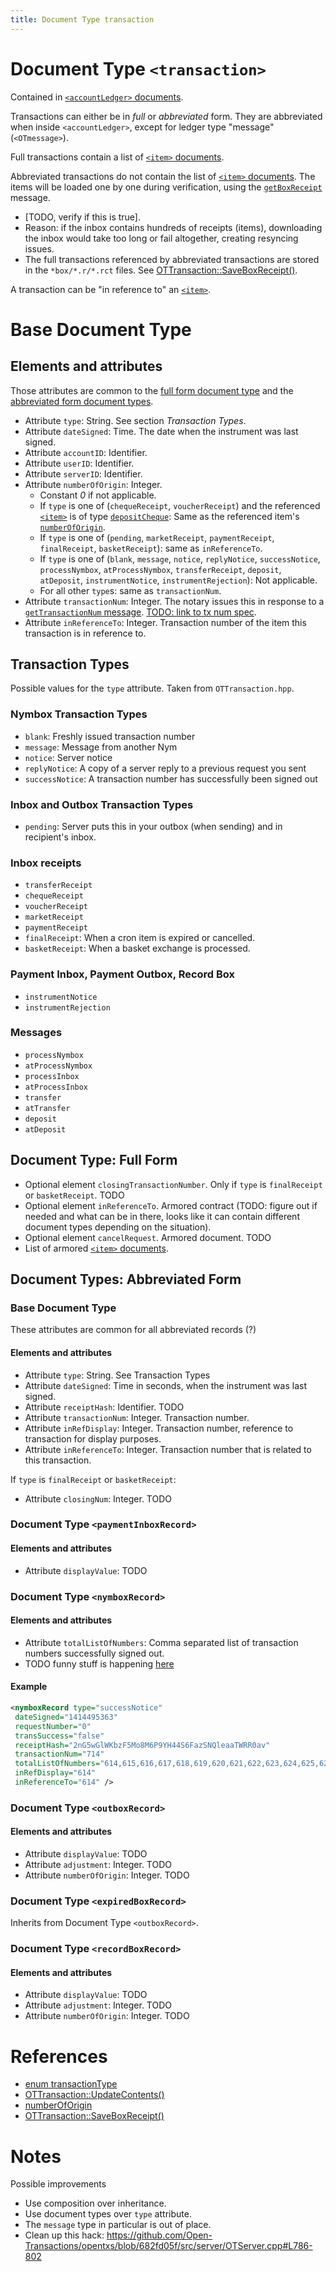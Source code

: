 ```yaml
---
title: Document Type transaction
---
```


# Document Type `<transaction>`

Contained in [`<accountLedger>` documents](accountLedger.md).

Transactions can either be in _full_ or _abbreviated_ form. They are abbreviated when
inside `<accountLedger>`, except for ledger type "message" (`<OTmessage>`).

Full transactions contain a list of [`<item>` documents](item.md).

Abbreviated transactions do not contain the list of [`<item>` documents](item.md). The items will be loaded one by one during verification, using the [`getBoxReceipt`](OTmessage.md#getboxreceipt) message.
* [TODO, verify if this is true].
* Reason: if the inbox contains hundreds of receipts (items), downloading the inbox would take too long or fail altogether, creating resyncing issues.
* The full transactions referenced by abbreviated transactions are stored in the `*box/*.r/*.rct` files. See [OTTransaction::SaveBoxReceipt()](#ref-saveboxreceipt).
 
A transaction can be "in reference to" an [`<item>`](item.md).

# Base Document Type

## Elements and attributes

Those attributes are common to the [full form document type](#document-type-full-form) and the [abbreviated form document types](#document-types-abbreviated-form).

* Attribute `type`: String. See section _Transaction Types_.
* Attribute `dateSigned`: Time. The date when the instrument was last signed.
* Attribute `accountID`: Identifier.
* Attribute `userID`: Identifier.
* Attribute `serverID`: Identifier.
* Attribute `numberOfOrigin`: Integer.
    * Constant _0_ if not applicable.
    * If `type` is one of (`chequeReceipt`, `voucherReceipt`) and the referenced [`<item>`](item.md) is of type [`depositCheque`](item.md#cheques-and-vouchers): Same as the referenced item's [`numberOfOrigin`](item.md#structure).
    * If `type` is one of (`pending`, `marketReceipt`, `paymentReceipt`, `finalReceipt`, `basketReceipt`): same as `inReferenceTo`.
    * If `type` is one of (`blank`, `message`, `notice`, `replyNotice`, `successNotice`, `processNymbox`, `atProcessNymbox`, `transferReceipt`, `deposit`, `atDeposit`, `instrumentNotice`, `instrumentRejection`): Not applicable.
    * For all other `type`s: same as `transactionNum`.
* Attribute `transactionNum`: Integer. The notary issues this in response to a [`getTransactionNum` message](OTmessage.md#gettransactionnum). [TODO: link to tx num spec](https://github.com/monetas/opentxs-protocol/issues/89).        
* Attribute `inReferenceTo`: Integer. Transaction number of the item this transaction is in reference to. 

## Transaction Types

Possible values for the `type` attribute. Taken from `OTTransaction.hpp`.

### Nymbox Transaction Types

* `blank`: Freshly issued transaction number
* `message`: Message from another Nym
* `notice`: Server notice
* `replyNotice`: A copy of a server reply to a previous request you sent
* `successNotice`: A transaction number has successfully been signed out

### Inbox and Outbox Transaction Types

* `pending`: Server puts this in your outbox (when sending) and in recipient's
    inbox.

### Inbox receipts

* `transferReceipt`
* `chequeReceipt`
* `voucherReceipt`
* `marketReceipt`
* `paymentReceipt`
* `finalReceipt`: When a cron item is expired or cancelled.
* `basketReceipt`: When a basket exchange is processed.

### Payment Inbox, Payment Outbox, Record Box

* `instrumentNotice`
* `instrumentRejection`

### Messages

* `processNymbox`
* `atProcessNymbox`
* `processInbox`
* `atProcessInbox`
* `transfer`
* `atTransfer`
* `deposit`
* `atDeposit`


## Document Type: Full Form

* Optional element `closingTransactionNumber`. Only if `type` is `finalReceipt` or `basketReceipt`. TODO
* Optional element `inReferenceTo`. Armored contract (TODO: figure out if needed and what can be in there, looks like it can contain different document types depending on the situation).
* Optional element `cancelRequest`. Armored document. TODO
* List of armored [`<item>` documents](item.md).


## Document Types: Abbreviated Form

### Base Document Type

These attributes are common for all abbreviated records (?)

#### Elements and attributes

* Attribute `type`: String. See Transaction Types
* Attribute `dateSigned`: Time in seconds, when the instrument was last signed.
* Attribute `receiptHash`: Identifier. TODO
* Attribute `transactionNum`: Integer. Transaction number.
* Attribute `inRefDisplay`: Integer. Transaction number, reference to transaction for display purposes.
* Attribute `inReferenceTo`: Integer. Transaction number that is related to this transaction.

If `type` is `finalReceipt` or `basketReceipt`:

* Attribute `closingNum`: Integer. TODO

### Document Type `<paymentInboxRecord>`

#### Elements and attributes

* Attribute `displayValue`: TODO

### Document Type `<nymboxRecord>`

#### Elements and attributes

* Attribute `totalListOfNumbers`: Comma separated list of transaction numbers successfully signed out.
* TODO funny stuff is happening
    [here](https://github.com/Open-Transactions/opentxs/blob/63fcfb34c406e83d89b903ffe3c217f01614f445/src/core/OTTransaction.cpp#L4971)

#### Example
```xml
<nymboxRecord type="successNotice"
 dateSigned="1414495363"
 requestNumber="0"
 transSuccess="false"
 receiptHash="2nG5wGlWKbzF5Mo8M6P9YH44S6FazSNQleaaTWRR0av"
 transactionNum="714"
 totalListOfNumbers="614,615,616,617,618,619,620,621,622,623,624,625,626,627,628,629,630,631,632,633,634,635,636,637,638,639,640,641,642,643,644,645,646,647,648,649,650,651,652,653,654,655,656,657,658,659,660,661,662,663,664,665,666,667,668,669,670,671,672,673,674,675,676,677,678,679,680,681,682,683,684,685,686,687,688,689,690,691,692,693,694,695,696,697,698,699,700,701,702,703,704,705,706,707,708,709,710,711,712,713"
 inRefDisplay="614"
 inReferenceTo="614" />
```
### Document Type `<outboxRecord>`

#### Elements and attributes

* Attribute `displayValue`: TODO
* Attribute `adjustment`: Integer. TODO
* Attribute `numberOfOrigin`: Integer. TODO

### Document Type `<expiredBoxRecord>`

Inherits from Document Type `<outboxRecord>`.

### Document Type `<recordBoxRecord>`

#### Elements and attributes

* Attribute `displayValue`: TODO
* Attribute `adjustment`: Integer. TODO
* Attribute `numberOfOrigin`: Integer. TODO


# References

* [enum transactionType](https://github.com/Open-Transactions/opentxs/blob/682fd05f/include/opentxs/core/OTTransaction.hpp#L450)
* [OTTransaction::UpdateContents()](https://github.com/Open-Transactions/opentxs/blob/682fd05f/src/core/OTTransaction.cpp#L4352)
* [numberOfOrigin](https://github.com/Open-Transactions/opentxs/blob/682fd05f/src/core/OTTransaction.cpp#L5790)
* <a name="ref-saveboxreceipt"></a>[OTTransaction::SaveBoxReceipt()](https://github.com/Open-Transactions/opentxs/blob/682fd05f/src/core/OTTransaction.cpp#L3007)

# Notes

Possible improvements

* Use composition over inheritance.
* Use document types over `type` attribute.
* The `message` type in particular is out of place.
* Clean up this hack: https://github.com/Open-Transactions/opentxs/blob/682fd05f/src/server/OTServer.cpp#L786-802
